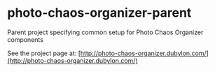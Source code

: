# photo-chaos-organizer-parent
Parent project specifying common setup for Photo Chaos Organizer components

See the project page at: [http://photo-chaos-organizer.dubylon.com/](http://photo-chaos-organizer.dubylon.com/)
